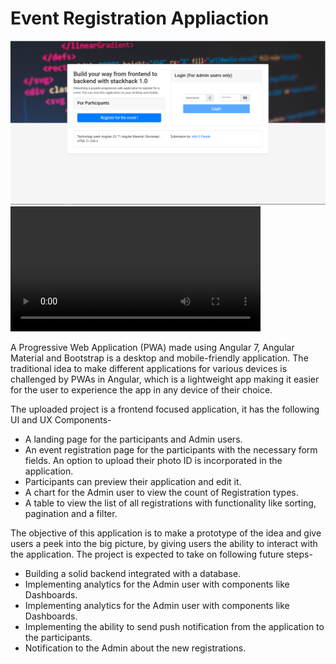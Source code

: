 <html>
<head>
 <noscript>
<meta name="google-site-verification" content="y9w7d9GH1y7qn5LPpB2L36LSFh1xGxcg4k542inOuoM" />   
 </noscript>
 </head>
 
 <body>
<h1>Event Registration Appliaction</h1>
<img src="1.PNG">
  <video width="400">
  <source src="/Video_ASP.mp4" type="video/mp4">
</video>


A Progressive Web Application (PWA) made using Angular 7, Angular Material and Bootstrap is a desktop and mobile-friendly application. The traditional idea to make different applications for various devices is challenged by PWAs in Angular, which is a lightweight app making it easier for the user to experience the app in any device of their choice.

The uploaded project is a frontend focused application, it has the following UI and UX Components-
<ul>
  <li>A landing page for the participants and Admin users.</li>
  <li>An event registration page for the participants with the necessary form fields. An option to upload their photo ID is incorporated in the application.</li>
  <li>Participants can preview their application and edit it.</li>
  <li>A chart for the Admin user to view the count of Registration types.</li>
  <li>A table to view the list of all registrations with functionality like sorting, pagination and a filter.
</li>
</ul>
 
The objective of this application is to make a prototype of the idea and give users a peek into the big picture, by giving users the ability to interact with the application. The project is expected to take on following future steps-
<ul>
  <li>Building a solid backend integrated with a database.</li>
  <li>Implementing analytics for the Admin user with components like Dashboards.</li>
  <li>Implementing analytics for the Admin user with components like Dashboards.</li>
  <li>Implementing the ability to send push notification from the application to the participants.</li>
  <li>Notification to the Admin about the new registrations.</li>
 </ul>

</body>
